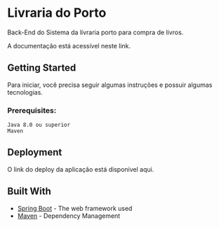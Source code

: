 # Livraria do Porto

Back-End do Sistema da livraria porto para compra de livros.

A documentação está acessível neste link.

## Getting Started

Para iniciar, você precisa seguir algumas instruções e possuir algumas tecnologias.

### Prerequisites:

```
Java 8.0 ou superior
Maven
```

## Deployment

O link do deploy da aplicação está disponível aqui.

## Built With

* [Spring Boot](https://spring.io/projects/spring-boot) - The web framework used
* [Maven](https://maven.apache.org/) - Dependency Management



